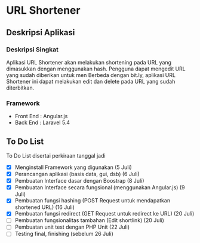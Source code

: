 # URL Shortener

## Deskripsi Aplikasi
### Deskripsi Singkat
Aplikasi URL Shortener akan melakukan shortening pada URL yang dimasukkan dengan menggunakan hash. Pengguna dapat mengedit URL yang sudah diberikan untuk men
Berbeda dengan bit.ly, aplikasi URL Shortener ini dapat melakukan edit dan delete pada URL yang sudah diterbitkan.

### Framework

* Front End : Angular.js
* Back End : Laravel 5.4

## To Do List
To Do List disertai perkiraan tanggal jadi
- [x] Menginstall Framework yang digunakan (5 Juli)
- [x] Perancangan aplikasi (basis data, gui, dsb) (6 Juli)
- [x] Pembuatan Interface dasar dengan Boostrap (8 Juli)
- [x] Pembuatan Interface secara fungsional (menggunakan Angular.js) (9 Juli)
- [x] Pembuatan fungsi hashing (POST Request untuk mendapatkan shortened URL) (16 Juli)
- [x] Pembuatan fungsi redirect (GET Request untuk redirect ke URL) (20 Juli)
- [ ] Pembuatan fungsionalitas tambahan (Edit shortlink) (20 Juli)
- [ ] Pembuatan unit test dengan PHP Unit (22 Juli)
- [ ] Testing final, finishing (sebelum 26 Juli)
